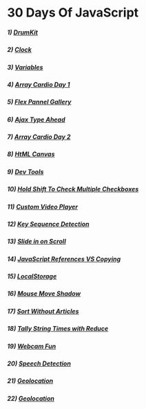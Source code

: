 # 30 Days Of JavaScript
##### 1) [DrumKit](https://programmergaurav.github.io/JavaScript30/DrumKit/)
##### 2) [Clock](https://programmergaurav.github.io/JavaScript30/Clock/)
##### 3) [Variables](https://programmergaurav.github.io/JavaScript30/Variables/)
##### 4) [Array Cardio Day 1](https://programmergaurav.github.io/JavaScript30/Array%20Cardio%20Day%201/)
##### 5) [Flex Pannel Gallery](https://programmergaurav.github.io/JavaScript30/Flex%20Panel%20Gallery/)
##### 6) [Ajax Type Ahead](https://programmergaurav.github.io/JavaScript30/Ajax%20Type%20Ahead/)
##### 7) [Array Cardio Day 2](https://programmergaurav.github.io/JavaScript30/Array%20Cardio%20Day%202/)
##### 8) [HtML Canvas](https://programmergaurav.github.io/JavaScript30/HTML5%20Canvas/)
##### 9) [Dev Tools](https://programmergaurav.github.io/JavaScript30/Dev%20Tools/)
##### 10) [Hold Shift To Check Multiple Checkboxes](https://programmergaurav.github.io/JavaScript30/Hold%20Shift%20To%20Check%20Multiple%20Checkboxes/)
##### 11) [Custom Video Player](https://programmergaurav.github.io/JavaScript30/Custom%20Video%20Player/)
##### 12) [Key Sequence Detection](https://programmergaurav.github.io/JavaScript30/Key%20Sequence%20Detection/)
##### 13) [Slide in on Scroll](https://programmergaurav.github.io/JavaScript30/Slide%20in%20on%20Scroll/)
##### 14) [JavaScript References VS Copying](https://programmergaurav.github.io/JavaScript30/JavaScript%20References%20VS%20Copying/)
##### 15) [LocalStorage](https://programmergaurav.github.io/JavaScript30/LocalStorage/)
##### 16) [Mouse Move Shadow](https://programmergaurav.github.io/JavaScript30/Mouse%20Move%20Shadow/)
##### 17) [Sort Without Articles](https://programmergaurav.github.io/JavaScript30/Sort%20Without%20Articles/)
##### 18) [Tally String Times with Reduce](https://programmergaurav.github.io/JavaScript30/Tally%20String%20Times%20with%20Reduce/)
##### 19) [Webcam Fun](https://programmergaurav.github.io/JavaScript30/Webcam%20Fun/)
##### 20) [Speech Detection](https://programmergaurav.github.io/JavaScript30/Speech%20Detection/)
##### 21) [Geolocation](https://programmergaurav.github.io/JavaScript30/Geolocation/)
##### 22) [Geolocation](https://programmergaurav.github.io/JavaScript30/Follow%20Along%20Link/)